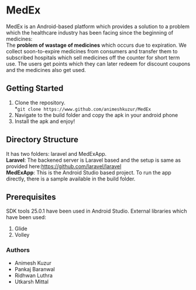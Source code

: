 # MedEx

MedEx is an Android-based platform which provides a solution to a problem which the healthcare industry has been facing since the beginning of medicines:<br>
The **problem of wastage of medicines** which occurs due to expiration.
We collect soon-to-expire medicines from consumers and transfer them to subscribed hospitals
which sell medicines off the counter for short term use.
The users get points which they can later redeem for discount coupons and the medicines also get used.


## Getting Started
1. Clone the repository.<br>
    *`git clone https://www.github.com/animeshkuzur/MedEx`<br>
2. Navigate to the build folder and copy the apk in your android phone<br>
3. Install the apk and enjoy!

## Directory Structure
It has two folders: laravel and MedExApp.<br>
**Laravel**: The backened server is Laravel based and the setup is same as provided here:https://github.com/laravel/laravel<br>
**MedExApp**: This is the Android Studio based project. To run the app directly, there is a sample available in the build folder.<br>

## Prerequisites
SDK tools 25.0.1 have been used in Android Studio.
External libraries which have been used:
1. Glide
2. Volley

### Authors
* Animesh Kuzur
* Pankaj Baranwal
* Ridhwan Luthra
* Utkarsh Mittal
